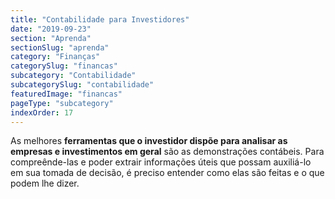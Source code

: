 ```yaml
---
title: "Contabilidade para Investidores"
date: "2019-09-23"
section: "Aprenda"
sectionSlug: "aprenda"
category: "Finanças"
categorySlug: "financas"
subcategory: "Contabilidade"
subcategorySlug: "contabilidade"
featuredImage: "financas"
pageType: "subcategory"
indexOrder: 17
---
```


As melhores **ferramentas que o investidor dispõe para analisar as empresas e investimentos em geral** são as demonstrações contábeis. Para compreênde-las e poder extrair informações úteis que possam auxiliá-lo em sua tomada de decisão, é preciso entender como elas são feitas e o que podem lhe dizer.